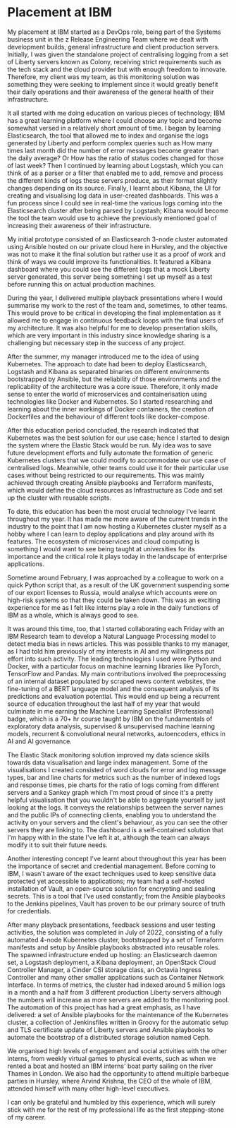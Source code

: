 # Placement at IBM

My placement at IBM started as a DevOps role, being part of the Systems business unit in the z Release Engineering Team where we dealt with development builds, general infrastructure and client production servers. Initially, I was given the standalone project of centralising logging from a set of Liberty servers known as Colony, receiving strict requirements such as the tech stack and the cloud provider but with enough freedom to innovate. Therefore, my client was my team, as this monitoring solution was something they were seeking to implement since it would greatly benefit their daily operations and their awareness of the general health of their infrastructure.

It all started with me doing education on various pieces of technology; IBM has a great learning platform where I could choose any topic and become somewhat versed in a relatively short amount of time. I began by learning Elasticsearch, the tool that allowed me to index and organise the logs generated by Liberty and perform complex queries such as How many times last month did the number of error messages become greater than the daily average? Or How has the ratio of status codes changed for those of last week? Then I continued by learning about Logstash, which you can think of as a parser or a filter that enabled me to add, remove and process the different kinds of logs these servers produce, as their format slightly changes depending on its source. Finally, I learnt about Kibana, the UI for creating and visualising log data in user-created dashboards. This was a fun process since I could see in real-time the various logs coming into the Elasticsearch cluster after being parsed by Logstash; Kibana would become the tool the team would use to achieve the previously mentioned goal of increasing their awareness of their infrastructure.

My initial prototype consisted of an Elasticsearch 3-node cluster automated using Ansible hosted on our private cloud here in Hursley, and the objective was not to make it the final solution but rather use it as a proof of work and think of ways we could improve its functionalities. It featured a Kibana dashboard where you could see the different logs that a mock Liberty server generated, this server being something I set up myself as a test before running this on actual production machines.

During the year, I delivered multiple playback presentations where I would summarise my work to the rest of the team and, sometimes, to other teams. This would prove to be critical in developing the final implementation as it allowed me to engage in continuous feedback loops with the final users of my architecture. It was also helpful for me to develop presentation skills, which are very important in this industry since knowledge sharing is a challenging but necessary step in the success of any project.

After the summer, my manager introduced me to the idea of using Kubernetes. The approach to date had been to deploy Elasticsearch, Logstash and Kibana as separated binaries on different environments bootstrapped by Ansible, but the reliability of those environments and the replicability of the architecture was a core issue. Therefore, it only made sense to enter the world of microservices and containerisation using technologies like Docker and Kubernetes. So I started researching and learning about the inner workings of Docker containers, the creation of Dockerfiles and the behaviour of different tools like docker-compose.

After this education period concluded, the research indicated that Kubernetes was the best solution for our use case; hence I started to design the system where the Elastic Stack would be run. My idea was to save future development efforts and fully automate the formation of generic Kubernetes clusters that we could modify to accommodate our use case of centralised logs. Meanwhile, other teams could use it for their particular use cases without being restricted to our requirements. This was mainly achieved through creating Ansible playbooks and Terraform manifests, which would define the cloud resources as Infrastructure as Code and set up the cluster with reusable scripts.

To date, this education has been the most crucial technology I've learnt throughout my year. It has made me more aware of the current trends in the industry to the point that I am now hosting a Kubernetes cluster myself as a hobby where I can learn to deploy applications and play around with its features. The ecosystem of microservices and cloud computing is something I would want to see being taught at universities for its importance and the critical role it plays today in the landscape of enterprise applications.

Sometime around February, I was approached by a colleague to work on a quick Python script that, as a result of the UK government suspending some of our export licenses to Russia, would analyse which accounts were on high-risk systems so that they could be taken down. This was an exciting experience for me as I felt like interns play a role in the daily functions of IBM as a whole, which is always good to see.

It was around this time, too, that I started collaborating each Friday with an IBM Research team to develop a Natural Language Processing model to detect media bias in news articles. This was possible thanks to my manager, as I had told him previously of my interests in AI and my willingness put effort into such activity. The leading technologies I used were Python and Docker, with a particular focus on machine learning libraries like PyTorch, TensorFlow and Pandas. My main contributions involved the preprocessing of an internal dataset populated by scraped news content websites, the fine-tuning of a BERT language model and the consequent analysis of its predictions and evaluation potential. This would end up being a recurrent source of education throughout the last half of my year that would culminate in me earning the Machine Learning Specialist (Professional) badge, which is a 70+ hr course taught by IBM on the fundamentals of exploratory data analysis, supervised & unsupervised machine learning models, recurrent & convolutional neural networks, autoencoders, ethics in AI and AI governance.

The Elastic Stack monitoring solution improved my data science skills towards data visualisation and large index management. Some of the visualisations I created consisted of word clouds for error and log message types, bar and line charts for metrics such as the number of indexed logs and response times, pie charts for the ratio of logs coming from different servers and a Sankey graph which I'm most proud of since it's a pretty helpful visualisation that you wouldn't be able to aggregate yourself by just looking at the logs. It conveys the relationships between the server names and the public IPs of connecting clients, enabling you to understand the activity on your servers and the client's behaviour, as you can see the other servers they are linking to. The dashboard is a self-contained solution that I'm happy with in the state I've left it at, although the team can always modify it to suit their future needs.

Another interesting concept I've learnt about throughout this year has been the importance of secret and credential management. Before coming to IBM, I wasn't aware of the exact techniques used to keep sensitive data protected yet accessible to applications; my team had a self-hosted installation of Vault, an open-source solution for encrypting and sealing secrets. This is a tool that I've used constantly; from the Ansible playbooks to the Jenkins pipelines, Vault has proven to be our primary source of truth for credentials.

After many playback presentations, feedback sessions and user testing activities, the solution was completed in July of 2022, consisting of a fully automated 4-node Kubernetes cluster, bootstrapped by a set of Terraform manifests and setup by Ansible playbooks abstracted into reusable roles. The spawned infrastructure ended up hosting: an Elasticsearch daemon set, a Logstash deployment, a Kibana deployment, an OpenStack Cloud Controller Manager, a Cinder CSI storage class, an Octavia Ingress Controller and many other smaller applications such as Container Network Interface. In terms of metrics, the cluster had indexed around 5 million logs in a month and a half from 3 different production Liberty servers although the numbers will increase as more servers are added to the monitoring pool. The automation of this project has had a great emphasis, as I have delivered: a set of Ansible playbooks for the maintenance of the Kubernetes cluster, a collection of Jenkinsfiles written in Groovy for the automatic setup and TLS certificate update of Liberty servers and Ansible playbooks to automate the bootstrap of a distributed storage solution named Ceph.

We organised high levels of engagement and social activities with the other interns, from weekly virtual games to physical events, such as when we rented a boat and hosted an IBM interns' boat party sailing on the river Thames in London. We also had the opportunity to attend multiple barbeque parties in Hursley, where Arvind Krishna, the CEO of the whole of IBM, attended himself with many other high-level executives.

 I can only be grateful and humbled by this experience, which will surely stick with me for the rest of my professional life as the first stepping-stone of my career.
